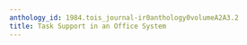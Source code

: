 ```yaml
---
anthology_id: 1984.tois_journal-ir0anthology0volumeA2A3.2
title: Task Support in an Office System
---
```

